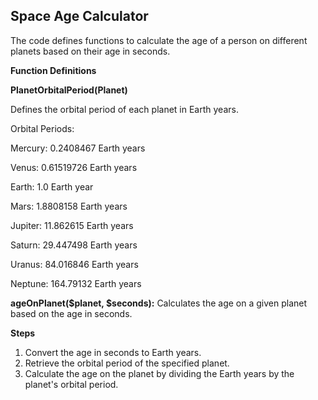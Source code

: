 ## Space Age Calculator

The code defines functions to calculate the age of a person on different planets based on their age in seconds.

**Function Definitions**


**PlanetOrbitalPeriod(Planet)**

Defines the orbital period of each planet in Earth years.

Orbital Periods:

Mercury: 0.2408467 Earth years

Venus: 0.61519726 Earth years

Earth: 1.0 Earth year

Mars: 1.8808158 Earth years

Jupiter: 11.862615 Earth years

Saturn: 29.447498 Earth years

Uranus: 84.016846 Earth years

Neptune: 164.79132 Earth years


**ageOnPlanet($planet, $seconds):** Calculates the age on a given planet based on the age in seconds.

**Steps**

1. Convert the age in seconds to Earth years.
2. Retrieve the orbital period of the specified planet.
3. Calculate the age on the planet by dividing the Earth years by the planet's orbital period.